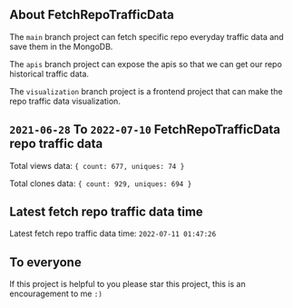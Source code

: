 ## About FetchRepoTrafficData

The `main` branch project can fetch specific repo everyday traffic data and save them in the MongoDB.

The `apis` branch project can expose the apis so that we can get our repo historical traffic data.

The `visualization` branch project is a frontend project that can make the repo traffic data visualization.

## `2021-06-28` To `2022-07-10` FetchRepoTrafficData repo traffic data

Total views data: `{ count: 677, uniques: 74 }`

Total clones data: `{ count: 929, uniques: 694 }`

## Latest fetch repo traffic data time

Latest fetch repo traffic data time: `2022-07-11 01:47:26`

## To everyone

If this project is helpful to you please star this project, this is an encouragement to me `:)`



